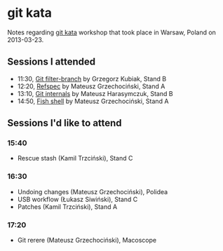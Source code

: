 git kata
========

Notes regarding [git kata][] workshop that took place in Warsaw,
Poland on 2013-03-23.

  [git kata]: http://gitkata.pl/


Sessions I attended
-------------------

- 11:30, [Git filter-branch](filter-branch.md) by Grzegorz Kubiak, Stand B
- 12:20, [Refspec](refspec.md) by Mateusz Grzechociński, Stand A
- 13:10, [Git internals](internals.md) by Mateusz Harasymczuk, Stand B
- 14:50, [Fish shell](fish.md) by Mateusz Grzechociński, Stand A


Sessions I'd like to attend
---------------------------

### 15:40

- Rescue stash (Kamil Trzciński), Stand C


### 16:30

- Undoing changes (Mateusz Grzechociński), Polidea
- USB workflow (Łukasz Siwiński), Stand C
- Patches (Kamil Trzciński), Stand A


### 17:20

- Git rerere (Mateusz Grzechociński), Macoscope
